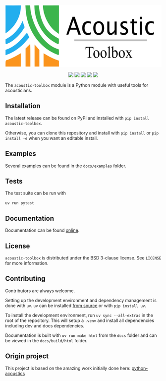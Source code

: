 <p align="center">
    <img height="200px" src="https://raw.githubusercontent.com/Universite-Gustave-Eiffel/acoustic-toolbox/main/docs/source/images/logo_txt.png" />
    <!-- <h1 align="center">Acoustic Toolbox</h1> -->
</p>

<p align="center">
    <img src="https://badgen.net/static/science/enabled/green" />
    <a href="https://pypi.org/project/acoustic-toolbox/"><img src="https://badgen.net/pypi/v/acoustic-toolbox" /></a>
    <a href="LICENSE"><img src="https://badgen.net/github/license/Universite-Gustave-Eiffel/acoustic-toolbox" /></a>
    <img src="https://badgen.net/github/checks/Universite-Gustave-Eiffel/acoustic-toolbox" />
    <img src="https://readthedocs.org/projects/acoustic-toolbox/badge/?version=latest&style=flat">
</p>

The `acoustic-toolbox` module is a Python module with useful tools for acousticians.

## Installation

The latest release can be found on PyPI and installed with `pip install acoustic-toolbox`.

Otherwise, you can clone this repository and install with `pip install` or `pip install -e` when you want an editable install.

## Examples

Several examples can be found in the `docs/examples` folder.

## Tests

The test suite can be run with

`uv run pytest`

## Documentation

Documentation can be found [online](http://acoustic-toolbox.readthedocs.io/).

## License

`acoustic-toolbox` is distributed under the BSD 3-clause license. See `LICENSE` for more information.

## Contributing

Contributors are always welcome.

Setting up the development environment and dependency management is done with `uv`. `uv` can be installed [from source](https://docs.astral.sh/uv/getting-started/installation/#standalone-installer) or with `pip install uv`.

To install the development environment, run `uv sync --all-extras` in the root of the repository. This will setup a `.venv` and install all dependencies including dev and docs dependencies.

Documentation is built with `uv run make html` from the `docs` folder and can be viewed in the `docs/build/html` folder.

## Origin project

This project is based on the amazing work initially done here: [python-acoustics](https://github.com/python-acoustics/python-acoustics)
